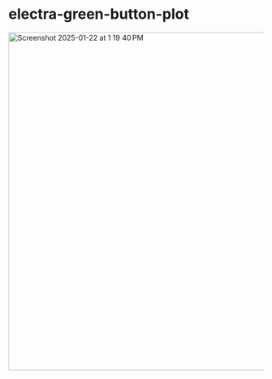 # electra-green-button-plot

<img width="665" alt="Screenshot 2025-01-22 at 1 19 40 PM" src="https://github.com/user-attachments/assets/edb9ad74-d7cb-4ad9-9d4b-97fc7d7154de" />
